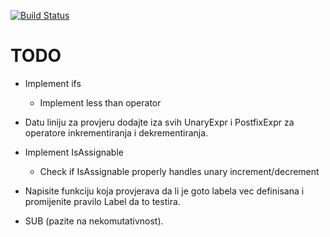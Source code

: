 [![Build Status](https://travis-ci.org/elvircrn/bcomp.svg?branch=master)](https://travis-ci.org/elvircrn/bcomp)

# TODO
* Implement ifs
  * Implement less than operator

* Datu liniju za provjeru dodajte iza svih UnaryExpr i PostfixExpr za operatore inkrementiranja i dekrementiranja.

* Implement IsAssignable
  * Check if IsAssignable properly handles unary increment/decrement

* Napisite funkciju koja provjerava da li je goto labela vec definisana i promijenite pravilo Label da to testira.

* SUB (pazite na nekomutativnost).

